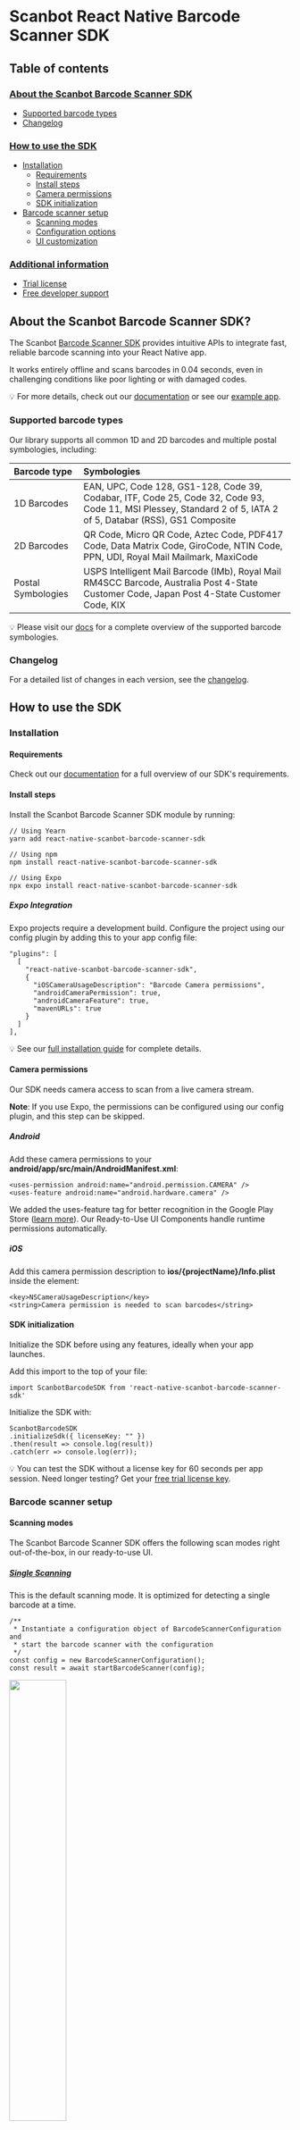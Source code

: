 # Scanbot React Native Barcode Scanner SDK

## Table of contents

### [About the Scanbot Barcode Scanner SDK](#about-the-scanbot-barcode-scanner-sdk)
* [Supported barcode types](#supported-barcode-types)
* [Changelog](#changelog)

### [How to use the SDK](#how-to-use-the-sdk-1)
* [Installation](#installation)
  * [Requirements](#requirements)
  * [Install steps](#install-steps)
  * [Camera permissions](#camera-permissions)
  * [SDK initialization](#sdk-initialization)
* [Barcode scanner setup](#barcode-scanner-setup)
  * [Scanning modes](#scanning-modes)
  * [Configuration options](#configuration-options)
  * [UI customization](#ui-customization)

### [Additional information](#additional-information)
* [Trial license](#trial-license)
* [Free developer support](#free-developer-support)

## About the Scanbot Barcode Scanner SDK?

The Scanbot [Barcode Scanner SDK](https://scanbot.io/barcode-scanner-sdk/) provides intuitive APIs to integrate fast, reliable barcode scanning into your React Native app.

It works entirely offline and scans barcodes in 0.04 seconds, even in challenging conditions like poor lighting or with damaged codes.

💡 For more details, check out our [documentation](https://docs.scanbot.io/barcode-scanner-sdk/react-native/introduction/) or see our [example app](https://github.com/doo/scanbot-barcode-scanner-sdk-example-react-native).

### Supported barcode types

Our library supports all common 1D and 2D barcodes and multiple postal symbologies, including:

| Barcode type       | Symbologies                                                                                                                                                     |
|:-------------------|:----------------------------------------------------------------------------------------------------------------------------------------------------------------|
| 1D Barcodes        | EAN, UPC, Code 128, GS1-128, Code 39, Codabar, ITF, Code 25, Code 32, Code 93, Code 11, MSI Plessey, Standard 2 of 5, IATA 2 of 5, Databar (RSS), GS1 Composite |
| 2D Barcodes        | QR Code, Micro QR Code, Aztec Code, PDF417 Code, Data Matrix Code, GiroCode, NTIN Code, PPN, UDI, Royal Mail Mailmark, MaxiCode                                 |
| Postal Symbologies | USPS Intelligent Mail Barcode (IMb), Royal Mail RM4SCC Barcode, Australia Post 4-State Customer Code, Japan Post 4-State Customer Code, KIX                     |

💡 Please visit our [docs](https://docs.scanbot.io/barcode-scanner-sdk/react-native/supported-barcodes/) for a complete overview of the supported barcode symbologies.

### Changelog

For a detailed list of changes in each version, see the [changelog](https://docs.scanbot.io/barcode-scanner-sdk/react-native/changelog/).

## How to use the SDK

### Installation

#### Requirements

Check out our [documentation](https://docs.scanbot.io/barcode-scanner-sdk/react-native/introduction/?utm_source=npmjs.com&utm_medium=referral&utm_campaign=dev_sites#requirements) for a full overview of our SDK's requirements.

#### Install steps

Install the Scanbot Barcode Scanner SDK module by running:

```
// Using Yearn
yarn add react-native-scanbot-barcode-scanner-sdk

// Using npm
npm install react-native-scanbot-barcode-scanner-sdk

// Using Expo
npx expo install react-native-scanbot-barcode-scanner-sdk
```
##### Expo Integration

Expo projects require a development build. Configure the project using our config plugin by adding this to your app config file:

```
"plugins": [
  [
    "react-native-scanbot-barcode-scanner-sdk",
    {
      "iOSCameraUsageDescription": "Barcode Camera permissions",
      "androidCameraPermission": true,
      "androidCameraFeature": true,
      "mavenURLs": true
    }
  ]
],
```

💡 See our [full installation guide](https://docs.scanbot.io/barcode-scanner-sdk/react-native/detailed-setup-guide/installation/) for complete details.

#### Camera permissions

Our SDK needs camera access to scan from a live camera stream.

**Note**: If you use Expo, the permissions can be configured using our config plugin, and this step can be skipped.

##### Android[​](https://docs.scanbot.io/barcode-scanner-sdk/react-native/detailed-setup-guide/permissions/#android)

Add these camera permissions to your **android/app/src/main/AndroidManifest.xml**:

```
<uses-permission android:name="android.permission.CAMERA" />
<uses-feature android:name="android.hardware.camera" />
```

We added the uses-feature tag for better recognition in the Google Play Store ([learn more](https://developer.android.com/guide/topics/manifest/uses-feature-element)). Our Ready-to-Use UI Components handle runtime permissions automatically.

##### iOS[​](https://docs.scanbot.io/barcode-scanner-sdk/react-native/detailed-setup-guide/permissions/#ios)

Add this camera permission description to **ios/{projectName}/Info.plist** inside the <dict> element:

```
<key>NSCameraUsageDescription</key>
<string>Camera permission is needed to scan barcodes</string>
```

#### SDK initialization

Initialize the SDK before using any features, ideally when your app launches.

Add this import to the top of your file:

```
import ScanbotBarcodeSDK from 'react-native-scanbot-barcode-scanner-sdk'
```

Initialize the SDK with:

```
ScanbotBarcodeSDK
.initializeSdk({ licenseKey: "" })
.then(result => console.log(result))
.catch(err => console.log(err));
```

💡 You can test the SDK without a license key for 60 seconds per app session. Need longer testing? Get your [free trial license key](https://scanbot.io/trial/).

### Barcode scanner setup

#### Scanning modes

The Scanbot Barcode Scanner SDK offers the following scan modes right out-of-the-box, in our ready-to-use UI.

##### [Single Scanning](https://docs.scanbot.io/barcode-scanner-sdk/react-native/barcode-scanner/ui-components/#import)

This is the default scanning mode. It is optimized for detecting a single barcode at a time.

```
/**
 * Instantiate a configuration object of BarcodeScannerConfiguration and
 * start the barcode scanner with the configuration
 */
const config = new BarcodeScannerConfiguration();
const result = await startBarcodeScanner(config);
```

<p align="left">
  <img src="https://scanbot.io/wp-content/uploads/2025/01/barcode-sdk-accordion1.png" width="45%" />
</p>

##### [Multi Scanning](https://docs.scanbot.io/barcode-scanner-sdk/react-native/barcode-scanner/ui-components/#multiple-scanning)

The barcode scanner can also be configured to scan multiple barcodes simultaneously without closing the scanning screen.

```
/**
 * Instantiate a configuration object of BarcodeScannerConfiguration and
 * start the barcode scanner with the configuration
 */
const config = new BarcodeScannerConfiguration();
config.useCase = new MultipleScanningMode();
const result = await startBarcodeScanner(config);
```

<p align="left">
  <img src="https://github.com/doo/scanbot-barcode-scanner-sdk-example-react-native/raw/master/.images/multi-scanning.png" width="50%" />
</p>

##### [Find & Pick](https://docs.scanbot.io/barcode-scanner-sdk/react-native/barcode-scanner/ui-components/#find-and-pick-scanning)

Given one or more barcodes, the SDK visually highlights and scans the correct items for your users. It automatically selects the barcode with the right barcode value from your camera feed.

```
/**
 * Instantiate a configuration object of BarcodeScannerConfiguration and
 * start the barcode scanner with the configuration
 */
const config = new BarcodeScannerConfiguration();
config.useCase = new FindAndPickScanningMode();
config.useCase.expectedBarcodes = [
  new ExpectedBarcode({
    barcodeValue: '123456',
    title: 'numeric barcode',
    count: 4,
    image: 'https://avatars.githubusercontent.com/u/1454920',
  }),
  new ExpectedBarcode({
    barcodeValue: 'SCANBOT',
    title: 'value barcode',
    count: 3,
    image: 'https://avatars.githubusercontent.com/u/1454920',
  }),
];
const result = await startBarcodeScanner(config);
```

<p align="left">
  <img src="https://github.com/doo/scanbot-barcode-scanner-sdk-example-react-native/raw/master/.images/find-pick.png" width="50%" />
</p>

#### Configuration options

The Scanbot React Native Barcode Scanner SDK offers numerous configuration options:

* [**Barcode Filters**](https://scanbotsdk.github.io/documentation/barcode-scanner-sdk/react-native/api-docs/index.html): Apply filters by barcode type or content, with regex pattern support to capture only relevant barcodes.

* [**AR Overlay**](https://docs.scanbot.io/barcode-scanner-sdk/react-native/barcode-scanner/ui-components/?utm_source=npmjs.com&utm_medium=referral&utm_campaign=dev_sites#ar-overlay)**:** Optional feature providing real-time barcode highlighting, preview, and tap-to-select functionality. Recognized barcodes are highlighted with customizable frames and text.

* [**Barcode Parsers**](https://docs.scanbot.io/barcode-scanner-sdk/react-native/supported-barcodes/?utm_source=npmjs.com&utm_medium=referral&utm_campaign=dev_sites#data-parsers): Extract structured information from 2D barcodes like QR and Data Matrix codes. These include parsers for documents such as driving licenses (AAMVA), boarding passes, medical certificates, SEPA forms, Swiss QR codes, and vCard business cards.

* [**Scanning barcodes from an image**](https://docs.scanbot.io/barcode-scanner-sdk/react-native/barcode-scanner/detection-on-the-image/?utm_source=npmjs.com&utm_medium=referral&utm_campaign=dev_sites): Detect barcodes from still images in JPG or other formats, with support for single and multi-image detection.

#### **UI customization**

Customize the UI to match your app's look and feel. Please refer to our [documentation](https://docs.scanbot.io/barcode-scanner-sdk/react-native/barcode-scanner/ui-components/?utm_source=npmjs.com&utm_medium=referral&utm_campaign=dev_sites#change-the-visuals-to-suit-your-needs) for a full overview of the visual styling options.

* **Configuring UI Elements:** Tailor interface elements with custom text guidance, enable or disable the Top Bar with color modifications, or configure the Action Bar with features like Flashlight and Zoom buttons.
* **Palette:** Configure your UI's color palette to match your brand design for a cohesive user experience.
* **Localisation:** Easily localize strings displayed on buttons, labels, and text fields.

```
// Example for configuring the Scanbot SDK's UI customization options

/**
 * Instantiate a configuration object of BarcodeScannerConfiguration and
 * start the barcode scanner with the configuration
 */
const config = new BarcodeScannerConfiguration();

// Adjusting the text for your user guidance
config.localization.userGuidance = 'Please hold your camera over the barcode';

// Adjusting the text on the 'Cancel' Button
config.localization.topBarCancelButton = 'Dismiss';

// Changing the color palette
config.palette.sbColorPrimary = '#000000';
config.palette.sbColorNegative = '#ff3737';

const result = await startBarcodeScanner(config);Additional information
```

## Additional information

### Trial license

The Scanbot SDK examples will run for one minute per session without a license. After that, all functionalities and UI components will stop working. 

To try the React Native Barcode Scanner SDK without the one-minute limit, you can request a free, no-strings-attached [7-day trial license](https://scanbot.io/trial/).

Our pricing model is simple: Unlimited barcode scanning for a flat annual license fee, full support included. There are no tiers, usage charges, or extra fees. [Contact our team](https://scanbot.io/contact-sales/) to receive your quote.

### Free developer support

Need help integrating or testing our Barcode Scanner SDK in your React Native project? We offer [free developer support](https://docs.scanbot.io/support/) via Slack, MS Teams, or email.

As a customer, you also get access to a dedicated support Slack or Microsoft Teams channel to talk directly to your Customer Success Manager and our engineers.
